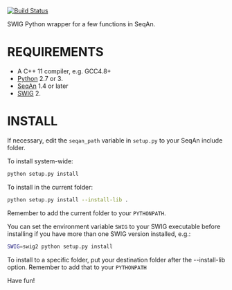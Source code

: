 [![Build Status](https://travis-ci.org/iosonofabio/seqanpy.svg?branch=swig2)](https://travis-ci.org/iosonofabio/seqanpy)

SWIG Python wrapper for a few functions in SeqAn.

REQUIREMENTS
============
 - A C++ 11 compiler, e.g. GCC4.8+
 - [Python](https://www.python.org/) 2.7 or 3.
 - [SeqAn](http://www.seqan.de/) 1.4 or later
 - [SWIG](http://www.swig.org/) 2.

INSTALL
=======
If necessary, edit the `seqan_path` variable in `setup.py` to your SeqAn include folder.

To install system-wide:

```sh
python setup.py install
```

To install in the current folder:

```sh
python setup.py install --install-lib .
```

Remember to add the current folder to your `PYTHONPATH`.

You can set the environment variable `SWIG` to your SWIG
executable before installing if you have more than one SWIG
version installed, e.g.:
```sh
SWIG=swig2 python setup.py install
```

To install to a specific folder, put your destination folder
after the --install-lib option. Remember to add that to your
`PYTHONPATH`

Have fun!
